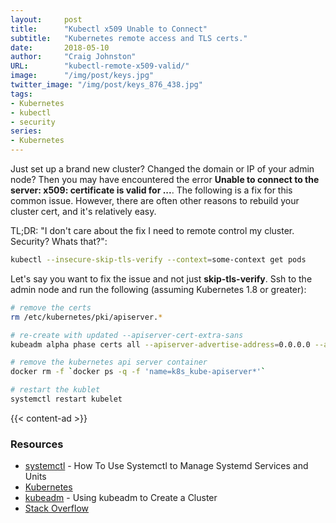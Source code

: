 ```yaml
---
layout:     post
title:      "Kubectl x509 Unable to Connect"
subtitle:   "Kubernetes remote access and TLS certs."
date:       2018-05-10
author:     "Craig Johnston"
URL:        "kubectl-remote-x509-valid/"
image:      "/img/post/keys.jpg"
twitter_image: "/img/post/keys_876_438.jpg"
tags:
- Kubernetes
- kubectl
- security
series:
- Kubernetes
---
```


Just set up a brand new cluster? Changed the domain or IP of your admin node? Then you may have encountered the error
**Unable to connect to the server: x509: certificate is valid for ...**. The following is a fix for this common issue. However, there are often other reasons to rebuild your cluster cert, and it's relatively easy.

TL;DR: "I don't care about the fix I need to remote control my cluster. Security? Whats that?": 
```bash
kubectl --insecure-skip-tls-verify --context=some-context get pods
```

Let's say you want to fix the issue and not just **skip-tls-verify**. Ssh to the admin node and run the following 
(assuming Kubernetes 1.8 or greater):

```bash
# remove the certs
rm /etc/kubernetes/pki/apiserver.*

# re-create with updated --apiserver-cert-extra-sans
kubeadm alpha phase certs all --apiserver-advertise-address=0.0.0.0 --apiserver-cert-extra-sans=new.example.com

# remove the kubernetes api server container
docker rm -f `docker ps -q -f 'name=k8s_kube-apiserver*'`

# restart the kublet
systemctl restart kubelet
```
{{< content-ad >}}

### Resources

- [systemctl] - How To Use Systemctl to Manage Systemd Services and Units
- [Kubernetes]
- [kubeadm] - Using kubeadm to Create a Cluster
- [Stack Overflow]

[systemctl]: https://www.digitalocean.com/community/tutorials/how-to-use-systemctl-to-manage-systemd-services-and-units
[Kubernetes]: https://kubernetes.io/
[kubeadm]: https://kubernetes.io/docs/setup/independent/create-cluster-kubeadm/
[Stack Overflow]: https://stackoverflow.com/questions/46360361/invalid-x509-certificate-for-kubernetes-master?utm_medium=organic&utm_source=google_rich_qa&utm_campaign=google_rich_qa